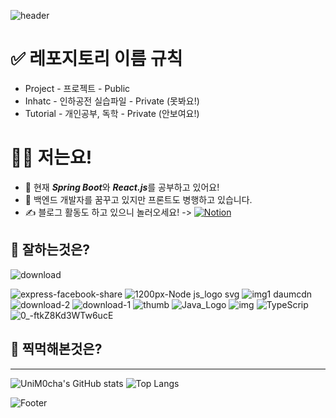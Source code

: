 ![header](https://capsule-render.vercel.app/api?type=waving&color=gradient&&customColorList=18&height=250&section=header&text=UniM0cha&fontColor=fbfbfb&animation=fadeIn)


# ✅ 레포지토리 이름 규칙
- Project - 프로젝트 - Public
- Inhatc - 인하공전 실습파일 - Private (못봐요!)
- Tutorial - 개인공부, 독학 - Private (안보여요!)

# 🙋‍♂️ 저는요!
- 🌱 현재 ***Spring Boot***와 ***React.js***를 공부하고 있어요!  
- 💭 백엔드 개발자를 꿈꾸고 있지만 프론트도 병행하고 있습니다.
- ✍️ 블로그 활동도 하고 있으니 놀러오세요! ->
<a href = "https://solstice99.notion.site/Index-html-8c788d3ac2ff4797a957570ae71de199"><img alt="Notion" src ="https://img.shields.io/badge/Notion-white.svg?&style=flat-square&logo=Notion&logoColor=black"/></a>

## 💪 잘하는것은?
![download](https://user-images.githubusercontent.com/77760474/191237133-e8692ae3-20e9-4809-9a34-4facfb2a1556.png)

![express-facebook-share](https://user-images.githubusercontent.com/77760474/191241157-1df916df-092d-43a3-9711-f1b605aee745.png)
![1200px-Node js_logo svg](https://user-images.githubusercontent.com/77760474/191241162-6333ff6d-97b4-4d29-8643-2ad6edce2248.png)
![img1 daumcdn](https://user-images.githubusercontent.com/77760474/191241163-074ac539-6a58-406e-850e-87c230231ded.png)
![download-2](https://user-images.githubusercontent.com/77760474/191241165-50148657-7854-4553-8829-8b7e772e8bc3.png)
![download-1](https://user-images.githubusercontent.com/77760474/191241169-53a9eea4-f7f7-4263-95dd-1ab1b12cdc41.png)
![thumb](https://user-images.githubusercontent.com/77760474/191241172-66ce45ea-398a-431c-bd91-4074d4582314.png)
![Java_Logo](https://user-images.githubusercontent.com/77760474/191241174-8bfaae04-5934-4b8e-88b3-8a15b119c666.png)
![img](https://user-images.githubusercontent.com/77760474/191241177-78409096-8b1c-45d4-bfed-3caaa16c0673.png)
![TypeScrip](https://user-images.githubusercontent.com/77760474/191241179-cadf0617-8133-49a8-9aa0-592b13e2cd43.png)
![0_-ftkZ8Kd3WTw6ucE](https://user-images.githubusercontent.com/77760474/191241185-b7b1a74a-46b8-4875-989a-c31c13f3e6c4.png)

## 👀 찍먹해본것은?


<hr/>

![UniM0cha's GitHub stats](https://github-readme-stats.vercel.app/api?username=UniM0cha&show_icons=true)
![Top Langs](https://github-readme-stats.vercel.app/api/top-langs/?username=UniM0cha&layout=compact&langs_count=8)

![Footer](https://capsule-render.vercel.app/api?type=waving&color=gradient&&customColorList=18&height=250&section=footer&text=감사합니다!&fontColor=fbfbfb&animation=fadeIn&fontSize=40)



